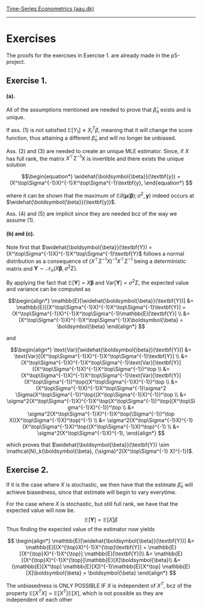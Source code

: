 
[Time-Series Econometrics (aau.dk)](https://www.moodle.aau.dk/pluginfile.php/3254531/mod_resource/content/2/Introduction%20and%20Decomposition.pdf)

****

# Exercises

The proofs for the exercises in Exercise 1. are already made in the p5-project.

## Exercise 1.

#### (a).
All of the assumptions mentioned are needed to prove that $\hat\beta_n$ exists and is unique. 

If ass. (1) is not satisfied $\mathbb{E}[Y_{1}]\neq X^{T}_{i} \beta$, meaning that it will change the score function, thus attaining a different $\hat\beta_{n}$ and will no longer be unbiased.

Ass. (2) and (3) are needed to create an unique MLE estimator. Since, if $X$ has full rank, the matrix $X^\top\Sigma^{-1}$X is invertible and there exists the unique solution

$$\begin{equation*}
    \widehat{\boldsymbol{\beta}}(\textbf{y}) = (X^\top\Sigma^{-1}X)^{-1}X^\top\Sigma^{-1}\textbf{y},
\end{equation*}
$$

where it can be shown that the maximum of $\mathbb{E}ll(\boldsymbol{\mu}(\boldsymbol{\beta});\sigma^2,\textbf{y})$ indeed occurs at $\widehat{\boldsymbol{\beta}}(\textbf{y})$.


Ass. (4) and (5) are implicit since they are needed bcz of the way we assume (1).

#### (b) and (c).
Note first that $\widehat{\boldsymbol{\beta}}(\textbf{Y}) = (X^\top\Sigma^{-1}X)^{-1}X^\top\Sigma^{-1}\textbf{Y}$ follows a normal distribution as a consequence of $(X^\top\Sigma^{-1}X)^{-1}X^\top\Sigma^{-1}$ being a deterministic matrix and $\textbf{Y} \sim \mathcal{N}_n(X\boldsymbol{\beta}, \sigma^2\Sigma)$.

By applying the fact that $\mathbb{E}[\textbf{Y}] = X\boldsymbol{\beta}$ and $\text{Var}[\textbf{Y}] = \sigma^2\Sigma$, the expected value and variance can be computed as

$$\begin{align*}
    \mathbb{E}[\widehat{\boldsymbol{\beta}}(\textbf{Y})] &= \mathbb{E}[(X^\top\Sigma^{-1}X)^{-1}X^\top\Sigma^{-1}\textbf{Y}] = (X^\top\Sigma^{-1}X)^{-1}X^\top\Sigma^{-1}\mathbb{E}[\textbf{Y}] \\
    &= (X^\top\Sigma^{-1}X)^{-1}X^\top\Sigma^{-1}X\boldsymbol{\beta} = \boldsymbol{\beta}
\end{align*}
$$

and

$$\begin{align*}
    \text{Var}[\widehat{\boldsymbol{\beta}}(\textbf{Y})] &= \text{Var}[(X^\top\Sigma^{-1}X)^{-1}X^\top\Sigma^{-1}\textbf{Y}] \\
    &= (X^\top\Sigma^{-1}X)^{-1}X^\top\Sigma^{-1}\text{Var}[\textbf{Y}]((X^\top\Sigma^{-1}X)^{-1}X^\top\Sigma^{-1})^\top \\
    &= (X^\top\Sigma^{-1}X)^{-1}X^\top\Sigma^{-1}\text{Var}[\textbf{Y}](X^\top\Sigma^{-1})^\top((X^\top\Sigma^{-1}X)^{-1})^\top \\
    &= (X^\top\Sigma^{-1}X)^{-1}X^\top\Sigma^{-1}\sigma^2 \Sigma(X^\top\Sigma^{-1})^\top((X^\top\Sigma^{-1}X)^{-1})^\top \\
    &= \sigma^2(X^\top\Sigma^{-1}X)^{-1}X^\top(X^\top\Sigma^{-1})^\top((X^\top\Sigma^{-1}X)^{-1})^\top \\
    &= \sigma^2(X^\top\Sigma^{-1}X)^{-1}X^\top(\Sigma^{-1})^\top X((X^\top\Sigma^{-1}X)^\top)^{-1} \\
    &= \sigma^2(X^\top\Sigma^{-1}X)^{-1}(X^\top\Sigma^{-1}X)^\top((X^\top\Sigma^{-1}X)^\top)^{-1} \\
    &= \sigma^2(X^\top\Sigma^{-1}X)^{-1},
\end{align*}
$$

which proves that $\widehat{\boldsymbol{\beta}}(\textbf{Y}) \sim \mathcal{N}_k(\boldsymbol{\beta}, {\sigma}^2(X^\top\Sigma^{-1} X)^{-1})$.

## Exercise 2.
If it is the case where $X$ is stochastic, we then have that the estimate $\hat \beta_n$ will achieve biasedness, since that estimate will begin to vary everytime.

For the case where $X$ is stochastic, but still full rank, we have that the expected value will now be.$$\mathbb{E}[\mathbf{Y}] = \mathbb{E}[X]\beta$$Thus finding the expected value of the estimator now yields

$$
\begin{align*}
    \mathbb{E}[\widehat{\boldsymbol{\beta}}(\textbf{Y})] &= \mathbb{E}[(X^{\top}X)^{-1}X^{\top}\textbf{Y}] = \mathbb{E}[(X^{\top}X)^{-1}X^{\top}] \mathbb{E}[\textbf{Y}]\\
	&= \mathbb{E}[(X^{\top}X)^{-1}X^{\top}]\mathbb{E}[X]\boldsymbol{\beta}\\
    &= (\mathbb{E}[X^\top] \mathbb{E}[X])^{-1}\mathbb{E}[X^\top] \mathbb{E}[X]\boldsymbol{\beta} = \boldsymbol{\beta}
\end{align*}
$$

The unbiasedness is ONLY POSSIBLE IF $X$ is independent of $X^{T}$, bcz of the property $\mathbb{E}[X^TX]=\mathbb{E}[X^{T}]\mathbb{E}[X]$, which is not possible as they are independent of each other
